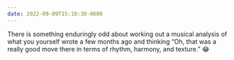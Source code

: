 ```yaml
---
date: 2022-09-09T15:10:30-0600
---
```


There is something enduringly odd about working out a musical analysis of what you yourself wrote a few months ago and thinking “Oh, that was a really good move there in terms of rhythm, harmony, and texture.” 😂